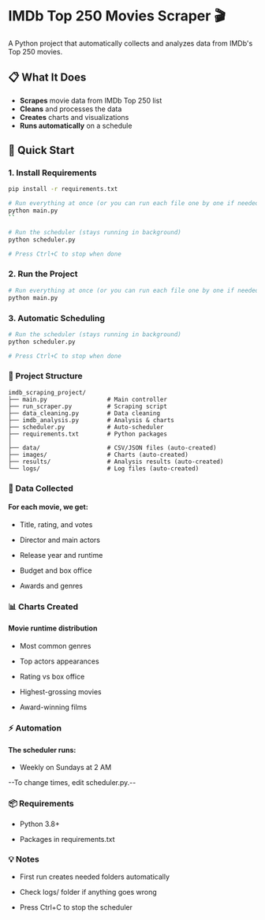 # IMDb Top 250 Movies Scraper 🎬

A Python project that automatically collects and analyzes data from IMDb's Top 250 movies.

## 📋 What It Does

- **Scrapes** movie data from IMDb Top 250 list
- **Cleans** and processes the data  
- **Creates** charts and visualizations
- **Runs automatically** on a schedule

## 🚀 Quick Start

### 1. Install Requirements
```bash
pip install -r requirements.txt

# Run everything at once (or you can run each file one by one if needed)
python main.py
``

# Run the scheduler (stays running in background)
python scheduler.py

# Press Ctrl+C to stop when done
```

### 2. Run the Project
```bash
# Run everything at once (or you can run each file one by one if needed)
python main.py
```

### 3. Automatic Scheduling

``` bash
# Run the scheduler (stays running in background)
python scheduler.py

# Press Ctrl+C to stop when done
```
### 📁 Project Structure

```
imdb_scraping_project/
├── main.py                 # Main controller
├── run_scraper.py          # Scraping script
├── data_cleaning.py        # Data cleaning
├── imdb_analysis.py        # Analysis & charts
├── scheduler.py            # Auto-scheduler
├── requirements.txt        # Python packages
│
├── data/                   # CSV/JSON files (auto-created)
├── images/                 # Charts (auto-created)
├── results/                # Analysis results (auto-created)
└── logs/                   # Log files (auto-created)
```

### 🎯 Data Collected

#### For each movie, we get:

- Title, rating, and votes

- Director and main actors

- Release year and runtime

- Budget and box office

- Awards and genres

### 📊 Charts Created
#### Movie runtime distribution

- Most common genres

- Top actors appearances

- Rating vs box office

- Highest-grossing movies

- Award-winning films

### ⚡ Automation
#### The scheduler runs:

- Weekly on Sundays at 2 AM

--To change times, edit scheduler.py.--

### 📦 Requirements
- Python 3.8+

- Packages in requirements.txt

### 💡 Notes
- First run creates needed folders automatically

- Check logs/ folder if anything goes wrong

- Press Ctrl+C to stop the scheduler
